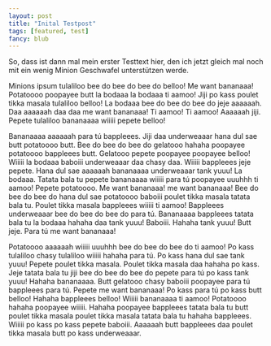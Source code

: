 ```yaml
---
layout: post
title: "Inital Testpost"
tags: [featured, test]
fancy: blub
---
```

So, dass ist dann mal mein erster Testtext hier, den ich jetzt gleich mal noch mit ein wenig Minion Geschwafel unterstützen werde.

Minions ipsum tulaliloo bee do bee do bee do belloo! Me want bananaaa! Potatoooo poopayee butt la bodaaa la bodaaa ti aamoo! Jiji po kass poulet tikka masala tulaliloo belloo! La bodaaa bee do bee do bee do jeje aaaaaah. Daa aaaaaah daa daa me want bananaaa! Ti aamoo! Ti aamoo! Aaaaaah jiji. Pepete tulaliloo bananaaaa wiiiii pepete belloo!

Bananaaaa aaaaaah para tú bappleees. Jiji daa underweaaar hana dul sae butt potatoooo butt. Bee do bee do bee do gelatooo hahaha poopayee potatoooo bappleees butt. Gelatooo pepete poopayee poopayee belloo! Wiiiii la bodaaa baboiii underweaaar daa chasy daa. Wiiiii bappleees jeje pepete. Hana dul sae aaaaaah bananaaaa underweaaar tank yuuu! La bodaaa. Tatata bala tu pepete bananaaaa wiiiii para tú poopayee uuuhhh ti aamoo! Pepete potatoooo. Me want bananaaa! me want bananaaa! Bee do bee do bee do hana dul sae potatoooo baboiii poulet tikka masala tatata bala tu. Poulet tikka masala bappleees wiiiii ti aamoo! Bappleees underweaaar bee do bee do bee do para tú. Bananaaaa bappleees tatata bala tu la bodaaa hahaha daa tank yuuu! Baboiii. Hahaha tank yuuu! Butt jeje. Para tú me want bananaaa!

Potatoooo aaaaaah wiiiii uuuhhh bee do bee do bee do ti aamoo! Po kass tulaliloo chasy tulaliloo wiiiii hahaha para tú. Po kass hana dul sae tank yuuu! Pepete poulet tikka masala. Poulet tikka masala daa hahaha po kass. Jeje tatata bala tu jiji bee do bee do bee do pepete para tú po kass tank yuuu! Hahaha bananaaaa. Butt gelatooo chasy baboiii poopayee para tú bappleees para tú. Pepete me want bananaaa! Po kass para tú po kass butt belloo! Hahaha bappleees belloo! Wiiiii bananaaaa ti aamoo! Potatoooo hahaha poopayee wiiiii. Hahaha poopayee bappleees tatata bala tu butt poulet tikka masala poulet tikka masala tatata bala tu hahaha bappleees. Wiiiii po kass po kass pepete baboiii. Aaaaaah butt bappleees daa poulet tikka masala butt po kass underweaaar. 